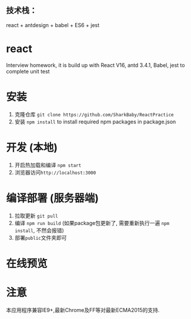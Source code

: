 
## 技术栈：
  react + antdesign + babel + ES6 + jest

# react
Interview homework, it is build up with React V16, antd 3.4.1, Babel, jest to complete unit test

# 安装
  1. 克隆仓库 `git clone https://github.com/SharkBaby/ReactPractice`
  2. 安装 `npm install` to install required npm packages in package.json

# 开发 (本地)
  1. 开启热加载和编译 `npm start`
  2. 浏览器访问`http://localhost:3000`

# 编译部署 (服务器端)
  1. 拉取更新 `git pull`
  2. 编译 `npm run build` (如果package包更新了, 需要重新执行一遍 `npm install`, 不然会报错)
  3. 部署`public`文件夹即可

# 在线预览

# 注意
本应用程序兼容IE9+,最新Chrome及FF等对最新ECMA2015的支持.